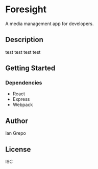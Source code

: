 # Foresight

A media management app for developers.

## Description

test test test test

## Getting Started

### Dependencies

* React
* Express
* Webpack

## Author

Ian Grepo 
<!-- [@DomPizzie](https://twitter.com/dompizzie) -->

## License

ISC

